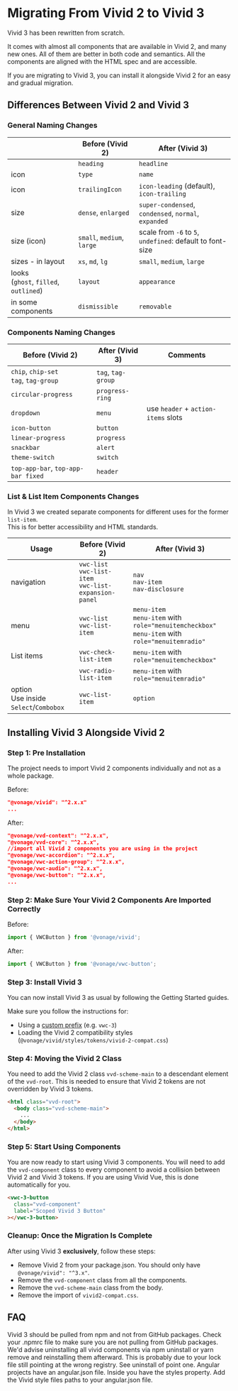 # Migrating From Vivid 2 to Vivid 3

Vivid 3 has been rewritten from scratch.

It comes with almost all components that are available in Vivid 2, and many new ones.
All of them are better in both code and semantics. All the components are aligned with the HTML spec and are accessible.

If you are migrating to Vivid 3, you can install it alongside Vivid 2 for an easy and gradual migration.

## Differences Between Vivid 2 and Vivid 3

### General Naming Changes

|                                           | Before (Vivid 2)           | After (Vivid 3)                                                |
|-------------------------------------------|----------------------------|----------------------------------------------------------------|
|                                           | `heading`                  | `headline`                                                     |
| icon                                      | `type`                     | `name`                                                         |
| icon                                      | `trailingIcon`             | `icon-leading` (default), `icon-trailing`                      |
| size                                      | `dense`, `enlarged`        | `super-condensed`, `condensed`, `normal`, `expanded`           |
| size (icon)                               | `small`, `medium`, `large` | scale from `-6` to `5`,<br/> `undefined`: default to font-size |
| sizes - in layout                         | `xs`, `md`, `lg`           | `small`, `medium`, `large`                                     |
| looks<br/>(`ghost`, `filled`, `outlined`) | `layout`                   | `appearance`                                                   |
| in some components                        | `dismissible`              | `removable`                                                    |


### Components Naming Changes

| Before (Vivid 2)                          | After (Vivid 3)    | Comments                            |
|-------------------------------------------|--------------------|-------------------------------------|
| `chip`, `chip-set`<br/>`tag`, `tag-group` | `tag`, `tag-group` |                                     |
| `circular-progress`                       | `progress-ring`    |                                     |
| `dropdown`                                | `menu`             | use `header` + `action-items` slots |
| `icon-button`                             | `button`           |                                     |
| `linear-progress`                         | `progress`         |                                     |
| `snackbar`                                | `alert`            |                                     |
| `theme-switch`                            | `switch`           |                                     |
| `top-app-bar`,  `top-app-bar fixed`       | `header`           |                                     |


### List & List Item Components Changes

In Vivid 3 we created separate components for different uses for the former `list-item`.  
This is for better accessibility and HTML standards.

| Usage                                      | Before (Vivid 2)                                              | After (Vivid 3)                                                                                           |
|--------------------------------------------|---------------------------------------------------------------|-----------------------------------------------------------------------------------------------------------|
| navigation                                 | `vwc-list`<br/>`vwc-list-item`<br/>`vwc-list-expansion-panel` | `nav`<br/> `nav-item`<br/> `nav-disclosure`                                                               |
| menu                                       | `vwc-list`<br/>`vwc-list-item`                                | `menu-item`<br/> `menu-item` with `role="menuitemcheckbox"` <br/> `menu-item` with `role="menuitemradio"` |
| List items                                 | `vwc-check-list-item`                                         | `menu-item` with `role="menuitemcheckbox"`                                                                |
|                                            | `vwc-radio-list-item`                                         | `menu-item` with `role="menuitemradio"`                                                                   |
| option<br/> Use inside `Select`/`Combobox` | `vwc-list-item`                                               | `option`                                                                                                  |

## Installing Vivid 3 Alongside Vivid 2

### Step 1: Pre Installation

The project needs to import Vivid 2 components individually and not as a whole package.

Before:

```json
"@vonage/vivid": "^2.x.x"
...
```

After:

```json
"@vonage/vvd-context": "^2.x.x",
"@vonage/vvd-core": "^2.x.x",
//import all Vivid 2 components you are using in the project
"@vonage/vwc-accordion": "^2.x.x",
"@vonage/vwc-action-group": "^2.x.x",
"@vonage/vwc-audio": "^2.x.x",
"@vonage/vwc-button": "^2.x.x",
...
```

### Step 2: Make Sure Your Vivid 2 Components Are Imported Correctly

Before:

```js
import { VWCButton } from '@vonage/vivid';
```

After:

```js
import { VWCButton } from '@vonage/vwc-button';
```

### Step 3: Install Vivid 3

You can now install Vivid 3 as usual by following the Getting Started guides.

Make sure you follow the instructions for:
- Using a [custom prefix](/guides/prefix/) (e.g. `vwc-3`)
- Loading the Vivid 2 compatibility styles (`@vonage/vivid/styles/tokens/vivid-2-compat.css`)

### Step 4: Moving the Vivid 2 Class

You need to add the Vivid 2 class `vvd-scheme-main` to a descendant element of the `vvd-root`.
This is needed to ensure that Vivid 2 tokens are not overridden by Vivid 3 tokens.

```html
<html class="vvd-root">
  <body class="vvd-scheme-main">
    ...
  </body>
</html>
```

### Step 5: Start Using Components

You are now ready to start using Vivid 3 components.
You will need to add the `vvd-component` class to every component to avoid a collision between Vivid 2 and Vivid 3 tokens.
If you are using Vivid Vue, this is done automatically for you.

```html
<vwc-3-button
  class="vvd-component"
  label="Scoped Vivid 3 Button"
></vwc-3-button>
```

### Cleanup: Once the Migration Is Complete

After using Vivid 3 **exclusively**, follow these steps:

- Remove Vivid 2 from your package.json. You should only have `@vonage/vivid": "^3.x"`.
- Remove the `vvd-component` class from all the components.
- Remove the `vvd-scheme-main` class from the body.
- Remove the import of `vivid2-compat.css`.

## FAQ

<vwc-accordion>
  <vwc-accordion-item heading="'No matching version found for' Error">
    Vivid 3 should be pulled from npm and not from GitHub packages. Check your .npmrc file to make sure you are not pulling from GitHub packages. We'd advise uninstalling all vivid components via npm uninstall or yarn remove and reinstalling them afterward.
  </vwc-accordion-item>
  <vwc-accordion-item heading="403 in CI after installing from npm">
    This is probably due to your lock file still pointing at the wrong registry. See uninstall of point one.
  </vwc-accordion-item>
  <vwc-accordion-item heading="Loading external CSS in Angular">
    Angular projects have an angular.json file. Inside you have the styles property. Add the Vivid style files paths to your angular.json file.
  </vwc-accordion-item>
</vwc-accordion>

